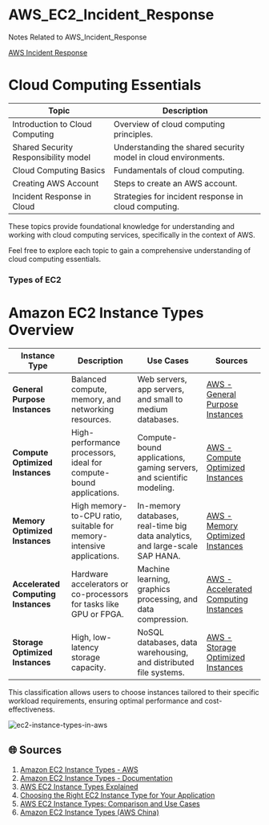 # AWS_EC2_Incident_Response
Notes Related to AWS_Incident_Response

[AWS Incident Response](https://docs.aws.amazon.com/whitepapers/latest/aws-security-incident-response-guide/aws-security-incident-response-guide.html)

# Cloud Computing Essentials

| Topic                                     | Description                               |
|-------------------------------------------|-------------------------------------------|
| Introduction to Cloud Computing           | Overview of cloud computing principles.   |
| Shared Security Responsibility model      | Understanding the shared security model in cloud environments. |
| Cloud Computing Basics                    | Fundamentals of cloud computing.          |
| Creating AWS Account                      | Steps to create an AWS account.           |
| Incident Response in Cloud                | Strategies for incident response in cloud computing. |

These topics provide foundational knowledge for understanding and working with cloud computing services, specifically in the context of AWS.

Feel free to explore each topic to gain a comprehensive understanding of cloud computing essentials.

 ### Types of EC2
 # Amazon EC2 Instance Types Overview

| Instance Type               | Description                                              | Use Cases                                                    | Sources                                                                                                                                               |
|-----------------------------|----------------------------------------------------------|--------------------------------------------------------------|-------------------------------------------------------------------------------------------------------------------------------------------------------|
| **General Purpose Instances** | Balanced compute, memory, and networking resources.       | Web servers, app servers, and small to medium databases.      | [AWS - General Purpose Instances](https://aws.amazon.com/ec2/instance-types/general-purpose/)                       |
| **Compute Optimized Instances**| High-performance processors, ideal for compute-bound applications. | Compute-bound applications, gaming servers, and scientific modeling. | [AWS - Compute Optimized Instances](https://aws.amazon.com/ec2/instance-types/compute-optimized/)         |
| **Memory Optimized Instances** | High memory-to-CPU ratio, suitable for memory-intensive applications. | In-memory databases, real-time big data analytics, and large-scale SAP HANA. | [AWS - Memory Optimized Instances](https://aws.amazon.com/ec2/instance-types/memory-optimized/)           |
| **Accelerated Computing Instances** | Hardware accelerators or co-processors for tasks like GPU or FPGA. | Machine learning, graphics processing, and data compression.  | [AWS - Accelerated Computing Instances](https://aws.amazon.com/ec2/instance-types/accelerated-computing/) |
| **Storage Optimized Instances** | High, low-latency storage capacity.                        | NoSQL databases, data warehousing, and distributed file systems. | [AWS - Storage Optimized Instances](https://aws.amazon.com/ec2/instance-types/storage-optimized/)   |

This classification allows users to choose instances tailored to their specific workload requirements, ensuring optimal performance and cost-effectiveness.

![ec2-instance-types-in-aws](https://github.com/mandikgoyal/AWS_Incident_Response/assets/37402196/516cd35d-3857-4292-9915-bbbe08a6f34a)


## 🌐 Sources
1. [Amazon EC2 Instance Types - AWS](https://aws.amazon.com/ec2/instance-types/)
2. [Amazon EC2 Instance Types - Documentation](https://docs.aws.amazon.com/AWSEC2/latest/UserGuide/instance-types.html)
3. [AWS EC2 Instance Types Explained](https://cloudacademy.com/blog/aws-ec2-instance-types-explained/)
4. [Choosing the Right EC2 Instance Type for Your Application](https://aws.amazon.com/blogs/aws/choosing-the-right-ec2-instance-type-for-your-application/)
5. [AWS EC2 Instance Types: Comparison and Use Cases](https://www.msp360.com/resources/blog/ec2-instance-types/)
6. [Amazon EC2 Instance Types (AWS China)](https://www.amazonaws.cn/en/ec2/instance-types/)
